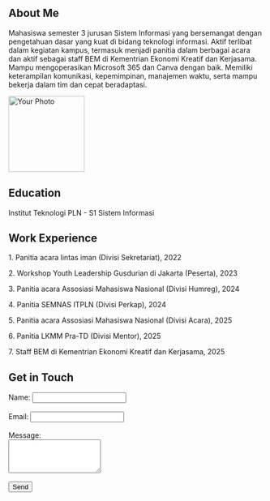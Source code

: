 <!DOCTYPE html>
<html lang="en">
<head>
    <meta charset="UTF-8">
    <meta name="viewport" content="width=device-width, initial-scale=1.0">
    <title>Personal Profile</title>
    <link rel="stylesheet" href="styles.css">
</head>
<body>
    <section>
        <h2>About Me</h2>
        <p>Mahasiswa semester 3 jurusan Sistem Informasi yang bersemangat dengan pengetahuan dasar yang kuat di bidang teknologi informasi. Aktif terlibat dalam kegiatan kampus, termasuk menjadi panitia dalam berbagai acara dan aktif sebagai staff BEM di Kementrian Ekonomi Kreatif dan Kerjasama. Mampu mengoperasikan Microsoft 365 dan Canva dengan baik. Memiliki keterampilan komunikasi, kepemimpinan, manajemen waktu, serta mampu bekerja dalam tim dan cepat beradaptasi.</p>
        <img src="profile.jpg" alt="Your Photo" width="150">
    </section>
</body>
</html>
    <section>
        <h2>Education</h2>
        <p>Institut Teknologi PLN - S1 Sistem Informasi</p>
    </section>
    <section>
        <h2>Work Experience</h2>
        <p>1. Panitia acara lintas iman (Divisi Sekretariat), 2022</p>
        <p>2. Workshop Youth Leadership Gusdurian di Jakarta (Peserta), 2023</p>
        <p>3. Panitia acara Assosiasi Mahasiswa Nasional (Divisi Humreg), 2024</p> 
        <p>4. Panitia SEMNAS ITPLN (Divisi Perkap), 2024</p>
        <p>5. Panitia acara Assosiasi Mahasiswa Nasional (Divisi Acara), 2025</p>
        <p>6. Panitia LKMM Pra-TD (Divisi Mentor), 2025</p>
        <p>7. Staff BEM di Kementrian Ekonomi Kreatif dan Kerjasama, 2025</p>
    </section>
</body>
</html>
<section>
        <h2>Get in Touch</h2>
        <form>
            <label for="name">Name:</label>
            <input type="text" id="name" name="name" required><br><br>
            <label for="email">Email:</label>
            <input type="email" id="email" name="email" required><br><br>
            <label for="message">Message:</label><br>
            <textarea id="message" name="message" rows="4" required></textarea><br><br>
            <button type="submit">Send</button>
        </form>
    </section>
</body>
</html>

